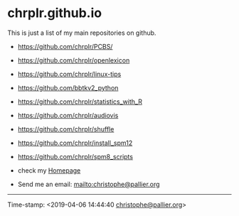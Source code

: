 # chrplr.github.io

This is just a list of my main repositories on github.

* <https://github.com/chrplr/PCBS/>
* <https://github.com/chrplr/openlexicon>
* <https://github.com/chrplr/linux-tips>
* <https://github.com/bbtkv2_python>
* <https://github.com/chrplr/statistics_with_R>
* <https://github.com/chrplr/audiovis>
* <https://github.com/chrplr/shuffle>
* <https://github.com/chrplr/install_spm12>
* <https://github.com/chrplr/spm8_scripts>


* check my [Homepage](http://www.pallier.org)
* Send me an email: <mailto:christophe@pallier.org>

---

Time-stamp: <2019-04-06 14:44:40 christophe@pallier.org>
